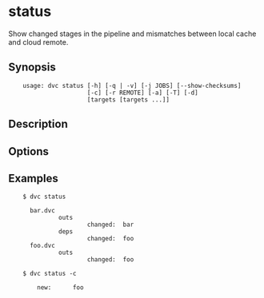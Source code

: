 # status

Show changed stages in the pipeline and mismatches between local cache and cloud
remote.


## Synopsis

```usage
    usage: dvc status [-h] [-q | -v] [-j JOBS] [--show-checksums]
                      [-c] [-r REMOTE] [-a] [-T] [-d]
                      [targets [targets ...]]
```

## Description

## Options

## Examples

```dvc
    $ dvc status

      bar.dvc
              outs
                      changed:  bar
              deps
                      changed:  foo
      foo.dvc
              outs
                      changed:  foo

    $ dvc status -c

        new:      foo

```

